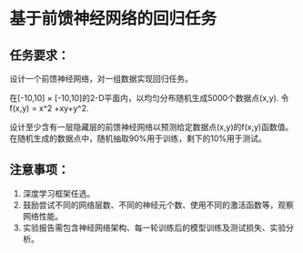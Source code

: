 # 基于前馈神经网络的回归任务

## 任务要求：
设计一个前馈神经网络，对一组数据实现回归任务。

在[-10,10] × [-10,10]的2-D平面内，以均匀分布随机生成5000个数据点(x,y). 令f(x,y) = x^2  +xy+y^2.

设计至少含有一层隐藏层的前馈神经网络以预测给定数据点(x,y)的f(x,y)函数值。在随机生成的数据点中，随机抽取90%用于训练，剩下的10%用于测试。

## 注意事项：
1. 深度学习框架任选。
2. 鼓励尝试不同的网络层数、不同的神经元个数、使用不同的激活函数等，观察网络性能。
3. 实验报告需包含神经网络架构、每一轮训练后的模型训练及测试损失、实验分析。